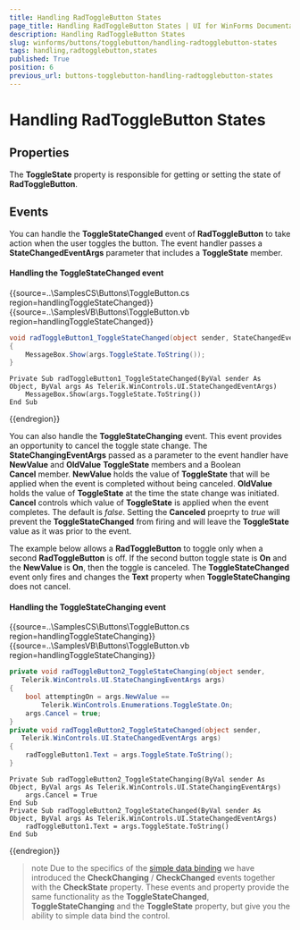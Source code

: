 ```yaml
---
title: Handling RadToggleButton States
page_title: Handling RadToggleButton States | UI for WinForms Documentation
description: Handling RadToggleButton States
slug: winforms/buttons/togglebutton/handling-radtogglebutton-states
tags: handling,radtogglebutton,states
published: True
position: 6
previous_url: buttons-togglebutton-handling-radtogglebutton-states
---
```


# Handling RadToggleButton States



## Properties

The __ToggleState__ property is responsible for getting or setting the state of __RadToggleButton__.
        

## Events

You can handle the __ToggleStateChanged__ event of __RadToggleButton__ to take action when the user toggles the button. The event handler passes a __StateChangedEventArgs__ parameter that includes a __ToggleState__ member.
        

#### Handling the ToggleStateChanged event 

{{source=..\SamplesCS\Buttons\ToggleButton.cs region=handlingToggleStateChanged}} 
{{source=..\SamplesVB\Buttons\ToggleButton.vb region=handlingToggleStateChanged}} 

````C#
void radToggleButton1_ToggleStateChanged(object sender, StateChangedEventArgs args)
{
    MessageBox.Show(args.ToggleState.ToString());
}

````
````VB.NET
Private Sub radToggleButton1_ToggleStateChanged(ByVal sender As Object, ByVal args As Telerik.WinControls.UI.StateChangedEventArgs)
    MessageBox.Show(args.ToggleState.ToString())
End Sub

````

{{endregion}} 

You can also handle the __ToggleStateChanging__ event. This event provides an opportunity to cancel the toggle state change. The __StateChangingEventArgs__ passed as a parameter to the event handler have __NewValue__ and __OldValue__ __ToggleState__ members and a Boolean __Cancel__ member. __NewValue__ holds the value of __ToggleState__ that will be applied when the event is completed without being canceled. __OldValue__ holds the value of __ToggleState__ at the time the state change was initiated. __Cancel__ controls which value of __ToggleState__ is applied when the event completes. The default is *false*. Setting the __Canceled__ proeprty to *true* will prevent the __ToggleStateChanged__ from firing and will leave the __ToggleState__ value as it was prior to the event.
        
The example below allows a __RadToggleButton__ to toggle only when a second __RadToggleButton__ is off. If the second button toggle state is __On__ and the __NewValue__ is __On__, then the toggle is canceled. The __ToggleStateChanged__ event only fires and changes the __Text__ property when __ToggleStateChanging__ does not cancel.
       
#### Handling the ToggleStateChanging event 

{{source=..\SamplesCS\Buttons\ToggleButton.cs region=handlingToggleStateChanging}} 
{{source=..\SamplesVB\Buttons\ToggleButton.vb region=handlingToggleStateChanging}} 

````C#
private void radToggleButton2_ToggleStateChanging(object sender,
   Telerik.WinControls.UI.StateChangingEventArgs args)
{
    bool attemptingOn = args.NewValue ==
        Telerik.WinControls.Enumerations.ToggleState.On;
    args.Cancel = true;
}
private void radToggleButton2_ToggleStateChanged(object sender,
   Telerik.WinControls.UI.StateChangedEventArgs args)
{
    radToggleButton1.Text = args.ToggleState.ToString();
}

````
````VB.NET
Private Sub radToggleButton2_ToggleStateChanging(ByVal sender As Object, ByVal args As Telerik.WinControls.UI.StateChangingEventArgs)
    args.Cancel = True
End Sub
Private Sub radToggleButton2_ToggleStateChanged(ByVal sender As Object, ByVal args As Telerik.WinControls.UI.StateChangedEventArgs)
    radToggleButton1.Text = args.ToggleState.ToString()
End Sub

````

{{endregion}} 

>note Due to the specifics of the [simple data binding](http://msdn.microsoft.com/en-us/library/system.windows.forms.binding(v=vs.110).aspx) we have introduced the __CheckChanging__ / __CheckChanged__ events together with the __CheckState__ property. These events and property provide the same functionality as the __ToggleStateChanged__, __ToggleStateChanging__ and the __ToggleState__ property, but give you the ability to simple data bind the control.
>

